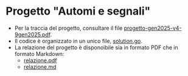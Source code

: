 # Progetto "Automi e segnali" 

- Per la traccia del progetto, consultare il file [progetto-gen2025-v4-9gen2025.pdf](./progetto-gen2025-v4-9gen2025.pdf).
- Il codice è organizzato in un unico file, [solution.go](./solution.go).
- La relazione del progetto è disponoibile sia in formato PDF che in formato Markdown:
  - [relazione.pdf](./relazione.pdf)
  - [relazione.md](./relazione.md)